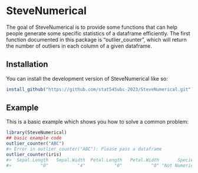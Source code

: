 
<!-- README.md is generated from README.Rmd. Please edit that file -->

# SteveNumerical

<!-- badges: start -->
<!-- badges: end -->

The goal of SteveNumerical is to provide some functions that can help
people generate some specific statistics of a dataframe efficiently. The
first function documented in this package is “outlier_counter”, which
will return the number of outliers in each column of a given dataframe.

## Installation

You can install the development version of SteveNumerical like so:

``` r
install_github("https://github.com/stat545ubc-2023/SteveNumerical.git")
```

## Example

This is a basic example which shows you how to solve a common problem:

``` r
library(SteveNumerical)
## basic example code
outlier_counter("ABC")
#> Error in outlier_counter("ABC"): Please pass a dataframe
outlier_counter(iris)
#>  Sepal.Length   Sepal.Width  Petal.Length   Petal.Width       Species 
#>           "0"           "4"           "0"           "0" "Not Numeric"
```
